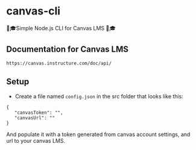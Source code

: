 # canvas-cli
📖🎓Simple Node.js CLI for Canvas LMS  📖🎓

## Documentation for Canvas LMS


`https://canvas.instructure.com/doc/api/`

## Setup

 - Create a file named `config.json` in the src folder that looks like this:
 
 ```` 
{
    "canvasToken": "",
    "canvasUrl": ""
 } 
 ````
 
 And populate it with a token generated from canvas account settings, and url to your canvas LMS.
